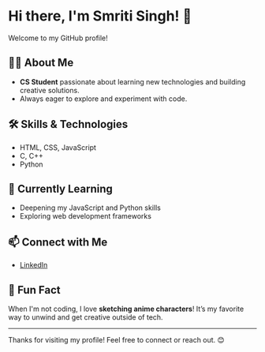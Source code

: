 # Hi there, I'm Smriti Singh! 👋

Welcome to my GitHub profile!

## 👩‍💻 About Me
- **CS Student** passionate about learning new technologies and building creative solutions.
- Always eager to explore and experiment with code.

## 🛠 Skills & Technologies
- HTML, CSS, JavaScript
- C, C++
- Python

## 🌱 Currently Learning
- Deepening my JavaScript and Python skills
- Exploring web development frameworks

## 📫 Connect with Me
- [LinkedIn](http://www.linkedin.com/in/smriti-singh12345)

## 🎨 Fun Fact
When I'm not coding, I love **sketching anime characters**! It’s my favorite way to unwind and get creative outside of tech.

---

Thanks for visiting my profile! Feel free to connect or reach out. 😊
